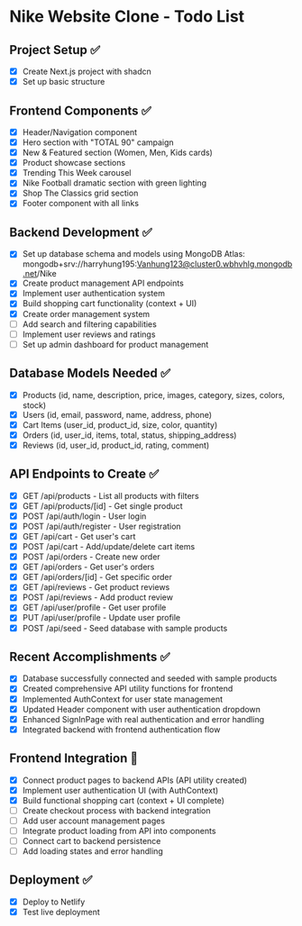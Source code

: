 # Nike Website Clone - Todo List

## Project Setup ✅
- [x] Create Next.js project with shadcn
- [x] Set up basic structure

## Frontend Components ✅
- [x] Header/Navigation component
- [x] Hero section with "TOTAL 90" campaign
- [x] New & Featured section (Women, Men, Kids cards)
- [x] Product showcase sections
- [x] Trending This Week carousel
- [x] Nike Football dramatic section with green lighting
- [x] Shop The Classics grid section
- [x] Footer component with all links

## Backend Development ✅
- [x] Set up database schema and models using MongoDB Atlas: mongodb+srv://harryhung195:Vanhung123@cluster0.wbhvhlg.mongodb.net/Nike
- [x] Create product management API endpoints
- [x] Implement user authentication system
- [x] Build shopping cart functionality (context + UI)
- [x] Create order management system
- [ ] Add search and filtering capabilities
- [ ] Implement user reviews and ratings
- [ ] Set up admin dashboard for product management

## Database Models Needed ✅
- [x] Products (id, name, description, price, images, category, sizes, colors, stock)
- [x] Users (id, email, password, name, address, phone)
- [x] Cart Items (user_id, product_id, size, color, quantity)
- [x] Orders (id, user_id, items, total, status, shipping_address)
- [x] Reviews (id, user_id, product_id, rating, comment)

## API Endpoints to Create ✅
- [x] GET /api/products - List all products with filters
- [x] GET /api/products/[id] - Get single product
- [x] POST /api/auth/login - User login
- [x] POST /api/auth/register - User registration
- [x] GET /api/cart - Get user's cart
- [x] POST /api/cart - Add/update/delete cart items
- [x] POST /api/orders - Create new order
- [x] GET /api/orders - Get user's orders
- [x] GET /api/orders/[id] - Get specific order
- [x] GET /api/reviews - Get product reviews
- [x] POST /api/reviews - Add product review
- [x] GET /api/user/profile - Get user profile
- [x] PUT /api/user/profile - Update user profile
- [x] POST /api/seed - Seed database with sample products

## Recent Accomplishments ✅
- [x] Database successfully connected and seeded with sample products
- [x] Created comprehensive API utility functions for frontend
- [x] Implemented AuthContext for user state management
- [x] Updated Header component with user authentication dropdown
- [x] Enhanced SignInPage with real authentication and error handling
- [x] Integrated backend with frontend authentication flow

## Frontend Integration 🚧
- [x] Connect product pages to backend APIs (API utility created)
- [x] Implement user authentication UI (with AuthContext)
- [x] Build functional shopping cart (context + UI complete)
- [ ] Create checkout process with backend integration
- [ ] Add user account management pages
- [ ] Integrate product loading from API into components
- [ ] Connect cart to backend persistence
- [ ] Add loading states and error handling

## Deployment ✅
- [x] Deploy to Netlify
- [x] Test live deployment
